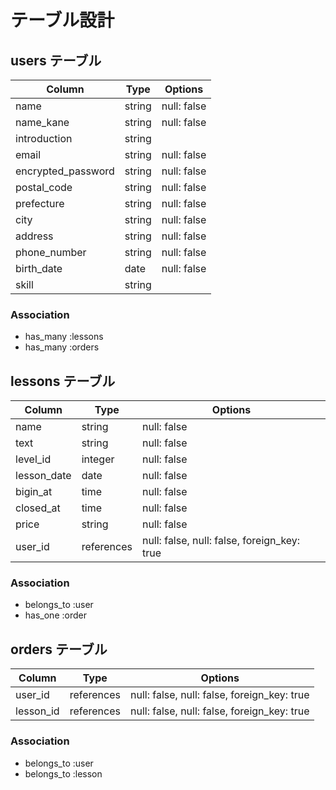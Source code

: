 # テーブル設計

## users テーブル

| Column                | Type        | Options                                     |
| --------------------- | ------------| --------------------------------------------|
| name                  | string      | null: false                                 |
| name_kane             | string      | null: false                                 |
| introduction          | string      |                                             |
| email                 | string      | null: false                                 |
| encrypted_password    | string      | null: false                                 |
| postal_code           | string      | null: false                                 |
| prefecture            | string      | null: false                                 |
| city                  | string      | null: false                                 |
| address               | string      | null: false                                 |
| phone_number          | string      | null: false                                 |
| birth_date            | date        | null: false                                 |
| skill                 | string      |                                             |

### Association
- has_many :lessons
- has_many :orders


## lessons テーブル

| Column                | Type        | Options                                     |
| --------------------- | ------------| --------------------------------------------|
| name                  | string      | null: false                                 |
| text                  | string      | null: false                                 |
| level_id              | integer     | null: false                                 |
| lesson_date           | date        | null: false                                 |
| bigin_at              | time        | null: false                                 |
| closed_at             | time        | null: false                                 |
| price                 | string      | null: false                                 |
| user_id               | references  | null: false, null: false, foreign_key: true |

### Association
- belongs_to :user
- has_one :order


## orders テーブル

| Column                | Type        | Options                                     |
| --------------------- | ------------| --------------------------------------------|
| user_id               | references  | null: false, null: false, foreign_key: true |
| lesson_id             | references  | null: false, null: false, foreign_key: true |

### Association
- belongs_to :user
- belongs_to :lesson